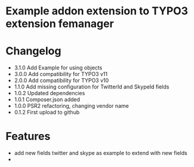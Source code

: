 # Example addon extension to TYPO3 extension femanager

# Changelog

- 3.1.0 Add Example for using objects
- 3.0.0 Add compatibility for TYPO3 v11
- 2.0.0 Add compatibility for TYPO3 v10
- 1.1.0 Add missing configuration for TwitterId and SkypeId fields
- 1.0.2 Updated dependencies
- 1.0.1 Composer.json added
- 1.0.0 PSR2 refactoring, changing vendor name
- 0.1.2 First upload to github

# Features

* add new fields twitter and skype as example to extend with new fields
*

